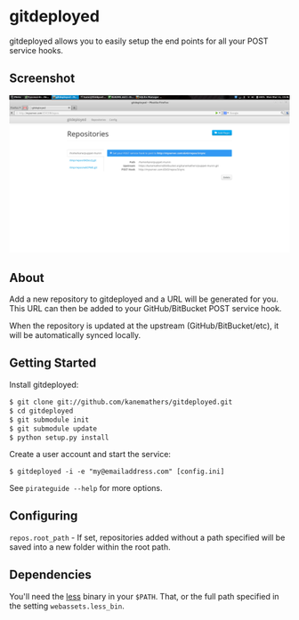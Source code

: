 gitdeployed
===========

gitdeployed allows you to easily setup the end points for all your POST
service hooks.

Screenshot
----------

![screenshot](/docs/screenshot.png)

About
-----

Add a new repository to gitdeployed and a URL will be generated for you.
This URL can then be added to your GitHub/BitBucket POST service hook.

When the repository is updated at the upstream (GitHub/BitBucket/etc), it
will be automatically synced locally.

Getting Started
---------------

Install gitdeployed:

    $ git clone git://github.com/kanemathers/gitdeployed.git
    $ cd gitdeployed
    $ git submodule init
    $ git submodule update
    $ python setup.py install

Create a user account and start the service:

    $ gitdeployed -i -e "my@emailaddress.com" [config.ini]

See ``pirateguide --help`` for more options.

Configuring
-----------

``repos.root_path`` - If set, repositories added without a path specified
will be saved into a new folder within the root path.

Dependencies
------------

You'll need the [less](http://lesscss.org/) binary in your ``$PATH``. That,
or the full path specified in the setting ``webassets.less_bin``.
